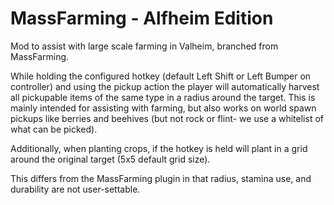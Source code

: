 # MassFarming - Alfheim Edition
 Mod to assist with large scale farming in Valheim, branched from MassFarming.

While holding the configured hotkey (default Left Shift or Left Bumper on controller) and using the pickup action the player will automatically harvest all pickupable items of the same type in a radius around the target. This is mainly intended for assisting with farming, but also works on world spawn pickups like berries and beehives (but not rock or flint- we use a whitelist of what can be picked).

Additionally, when planting crops, if the hotkey is held will plant in a grid around the original target (5x5 default grid size).

This differs from the MassFarming plugin in that radius, stamina use, and durability are not user-settable.
